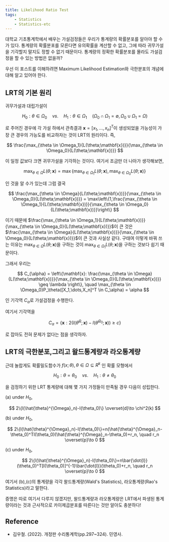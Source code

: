 ```yaml
---
title: Likelihood Ratio Test
tags:
    - Statistics
    - Statistics-etc
---
```


대학교 기초통계학에서 배우는 가설검정들은 우리가 통계량의 확률분포를 알아야 할 수가 있다. 통계량의 확률분포를 모른다면 유의확률을 계산할 수 없고, 그에 따라 귀무가설을 기각할지 말지도 정할 수 없기 때문이다. 통계량의 정확한 확률분포를 몰라도 가설검정을 할 수 있는 방법은 없을까?

<!--more-->

우선 이 포스트를 이해하려면 Maximum Likelihood Estimation와 극한분포의 개념에 대해 알고 있어야 한다.

## LRT의 기본 원리

귀무가설과 대립가설이

$$
H_0: \theta \in \Omega_0 \quad vs. \quad H_1: \theta \in \Omega_1 \quad (\Omega_0 \cap \Omega_1 = \emptyset, \Omega_0 \cup \Omega_1 = \Omega)
$$

로 주어진 경우에 각 가설 하에서 관측결과 $\mathbf{x}=[x_1,\dots,x_n]^T$이 생성되었을 가능성이 가장 큰 경우의 가능도를 비교하자는 것이 LRT의 원리이다. 즉,

$$
\frac{\max_{\theta \in \Omega_1}{L(\theta;\mathbf{x})}}{\max_{\theta \in \Omega_0}{L(\theta;\mathbf{x})}}
$$

이 일정 값보다 크면 귀무가설을 기각하는 것이다. 여기서 조금만 더 나아가 생각해보면,

$$
\max_{\theta \in \Omega}L(\theta ; \mathbf{x}) =\max\{\max_{\theta \in \Omega_1}{L(\theta;\mathbf{x})},\max_{\theta \in \Omega_0}{L(\theta;\mathbf{x})}\}
$$

인 것을 알 수가 있는데 그럼 결국

$$
\frac{\max_{\theta \in \Omega}{L(\theta;\mathbf{x})}}{\max_{\theta \in \Omega_0}{L(\theta;\mathbf{x})}} = \max\left\{1,\frac{\max_{\theta \in \Omega_1}{L(\theta;\mathbf{x})}}{\max_{\theta \in \Omega_0}{L(\theta;\mathbf{x})}}\right\}
$$

이기 때문에 $\frac{\max_{\theta \in \Omega_1}{L(\theta;\mathbf{x})}}{\max_{\theta \in \Omega_0}{L(\theta;\mathbf{x})}}$이 큰 것은 $\frac{\max_{\theta \in \Omega}{L(\theta;\mathbf{x})}}{\max_{\theta \in \Omega_0}{L(\theta;\mathbf{x})}}$이 큰 것과 사실상 같다. 구태여 이렇게 바꿔 쓰는 이유는 $\max_{\theta \in \Omega}{L(\theta;\mathbf{x})}$을 구하는 것이 $\max_{\theta \in \Omega_1}{L(\theta;\mathbf{x})}$을 구하는 것보다 쉽기 때문이다.

그래서 우리는 

$$
C_{\alpha} = \left\{\mathbf{x}: \frac{\max_{\theta \in \Omega}{L(\theta;\mathbf{x})}}{\max_{\theta \in \Omega_0}{L(\theta;\mathbf{x})}} \geq \lambda \right\}, \quad \max_{\theta \in \Omega_0}P_\theta([X_1,\dots,X_n]^T \in C_\alpha) = \alpha
$$

인 기각역 $C_\alpha$로 가설검정을 수행한다.

여기서 기각역을

$$
C_{\alpha} = \left\{\mathbf{x}: 2(l(\hat{\theta}^{\Omega};\mathbf{x})-l(\hat{\theta}^{\Omega_0};\mathbf{x})) \geq c \right\}
$$

로 잡아도 전혀 문제가 없다는 점을 생각하자.

## LRT의 극한분포,그리고 왈드통계량과 라오통계량

근데 놀랍게도 확률밀도함수가 $f(x;\theta), \theta \in \Omega \subseteq R^k$ 인 확률 모형에서

$$
H_0: \theta=\theta_0 \quad vs. \quad H_1: \theta \neq \theta_0
$$

을 검정하기 위한 LRT 통계량에 대해 몇 가지 가정들이 만족될 경우 다음이 성립한다.

(a) under $H_0$,

$$
2\{l(\hat{\theta}^{\Omega}_n)-l(\theta_0)\} \overset{d}\to \chi^2(k) 
$$

(b) under $H_0$,

$$
2\{l(\hat{\theta}^{\Omega}_n)-l(\theta_0)\}=n(\hat{\theta}^{\Omega}_n-\theta_0)^TI(\theta_0)(\hat{\theta}^{\Omega}_n-\theta_0)+r_n, \quad  r_n \overset{p}\to 0 
$$

(c) under $H_0$,

$$
2\{l(\hat{\theta}^{\Omega}_n)-l(\theta_0)\}=n\bar{\dot{l}}(\theta_0)^T[I(\theta_0)]^{-1}\bar{\dot{l}}(\theta_0)+r_n, \quad r_n \overset{p}\to 0
$$

여기서 (b),(c)의 통계량을 각각 왈드통계량(Wald's Statistics), 라오통계량(Rao's Statistics)라고 말한다.

증명은 따로 여기서 다루지 않겠지만, 왈드통계량과 라오통계량은 LRT에서 파생된 통계량이라는 것과 근사적으로 카이제곱분포를 따른다는 것만 알아도 충분하다!

## Reference

* 김우철. (2022). 개정판 수리통계학(pp.297~324). 민영사.